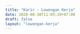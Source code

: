 ```yaml
---
title: "Karir - Lowongan Kerja"
date: 2020-08-30T11:03:19+07:00
draft: false
layout: "lowongan-kerja"
---
```


